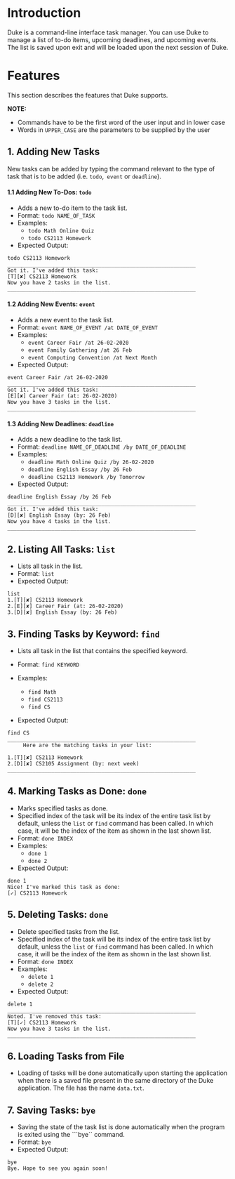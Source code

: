 # Introduction

Duke is a command-line interface task manager. You can use Duke to manage a list of to-do items, upcoming deadlines, and upcoming events. The list is saved upon exit and will be loaded upon the next session of Duke.

# Features

This section describes the features that Duke supports.

<b>NOTE:</b>
* Commands have to be the first word of the user input and in lower case
* Words in ```UPPER_CASE``` are the parameters to be supplied by the user 


## 1. Adding New Tasks

New tasks can be added by typing the command relevant to the type of task that is to be added (i.e. ```todo```,``` event``` or ```deadline```).

#### 1.1 Adding New To-Dos: ```todo```
- Adds a new to-do item to the task list.
- Format: ```todo NAME_OF_TASK```
- Examples: 
   - ```todo Math Online Quiz```
   - ```todo CS2113 Homework```
- Expected Output:
```
todo CS2113 Homework
____________________________________________________________
Got it. I've added this task:
[T][✘] CS2113 Homework
Now you have 2 tasks in the list.
____________________________________________________________
```

#### 1.2 Adding New Events: ```event```
- Adds a new event to the task list.
- Format: ```event NAME_OF_EVENT /at DATE_OF_EVENT```
- Examples: 
   - ```event Career Fair /at 26-02-2020```
   - ```event Family Gathering /at 26 Feb```
   - ```event Computing Convention /at Next Month```
- Expected Output:
```
event Career Fair /at 26-02-2020
____________________________________________________________
Got it. I've added this task:
[E][✘] Career Fair (at: 26-02-2020)
Now you have 3 tasks in the list.
____________________________________________________________
```

#### 1.3 Adding New Deadlines: ```deadline```
- Adds a new deadline to the task list.
- Format: ```deadline NAME_OF_DEADLINE /by DATE_OF_DEADLINE```
- Examples: 
   - ```deadline Math Online Quiz /by 26-02-2020```
   - ```deadline English Essay /by 26 Feb```
   - ```deadline CS2113 Homework /by Tomorrow```
- Expected Output:
```
deadline English Essay /by 26 Feb
____________________________________________________________
Got it. I've added this task:
[D][✘] English Essay (by: 26 Feb)
Now you have 4 tasks in the list.
____________________________________________________________
```

## 2. Listing All Tasks: ```list```
- Lists all task in the list.
- Format: ```list```
- Expected Output:
```
list
1.[T][✘] CS2113 Homework
2.[E][✘] Career Fair (at: 26-02-2020)
3.[D][✘] English Essay (by: 26 Feb)
```

## 3. Finding Tasks by Keyword: ```find```
- Lists all task in the list that contains the specified keyword.
- Format: ```find KEYWORD```
- Examples:
   - ```find Math```
   - ```find CS2113```
   - ```find CS```

- Expected Output:
```
find CS
____________________________________________________________
     Here are the matching tasks in your list:

1.[T][✘] CS2113 Homework
2.[D][✘] CS2105 Assignment (by: next week)
____________________________________________________________
```

## 4.	Marking Tasks as Done: ```done```
- Marks specified tasks as done. 
- Specified index of the task will be its index of the entire task list by default, unless the ```list``` or ```find``` command has been called. In which case, it will be the index of the item as shown in the last shown list.
- Format: ```done INDEX```
- Examples:
   - ```done 1```
   - ```done 2```
- Expected Output:
```
done 1
Nice! I've marked this task as done: 
[✓] CS2113 Homework
```

## 5.	Deleting Tasks: ```done```
- Delete specified tasks from the list. 
- Specified index of the task will be its index of the entire task list by default, unless the ```list``` or ```find``` command has been called. In which case, it will be the index of the item as shown in the last shown list.
- Format: ```done INDEX```
- Examples:
   - ```delete 1```
   - ```delete 2```
- Expected Output:
```
delete 1
____________________________________________________________
Noted. I've removed this task:
[T][✓] CS2113 Homework
Now you have 3 tasks in the list.
____________________________________________________________

```

## 6. Loading Tasks from File
- Loading of tasks will be done automatically upon starting the application when there is a saved file present in the same directory of the Duke application. The file has the name ```data.txt```.

## 7. Saving Tasks: ```bye```
- Saving the state of the task list is done automatically when the program is exited using the ```bye`` command.
- Format: ```bye```
- Expected Output:
```
bye
Bye. Hope to see you again soon!
```